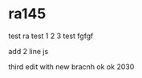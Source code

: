# ra145
test
ra test 1 2 3 test 
fgfgf



add 2 line js 




third edit with new bracnh 
ok ok 2030
